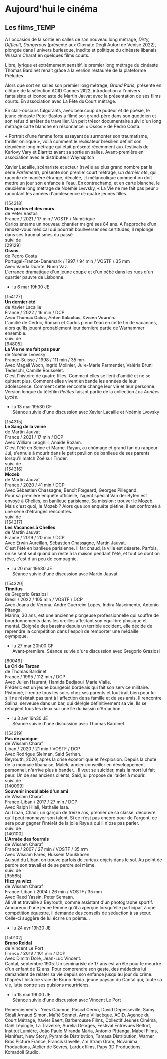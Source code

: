 # Aujourd'hui le cinéma

## Les films_TEMP

A l'occasion de la sortie en salles de son nouveau long métrage, _Dirty, Difficult, Dangerous_ (présenté aux Giornate Degli Autori de Venise 2022), plongée dans l'univers burlesque, insolite et politique du cinéaste libanais Wissam Charaf en quelques films courts.

Libre, lyrique et extrêmement sensitif, le premier long métrage du cinéaste Thomas Bardinet renait grâce à la version restaurée de la plateforme Préludes.

Alors que sort en salles son premier long métrage, _Grand Paris_, présenté en clôture de la sélection ACID Cannes 2022, introduction à l'univers fantaisiste et iconoclaste de Martin Jauvat avec la présentation de ses films courts. En association avec La Fête du Court métrage.

En clair-obscurs fulgurants, avec beaucoup de pudeur et de poésie, le jeune cinéaste Peter Bastos a filmé son grand-père dans son quotidien et son refus d'arrêter de travailler. Un petit trésor documentaire suivi d'un long métrage carte blanche en résonnance, « Ossos » de Pedro Costa.

« Portrait d'une femme forte essayant de surmonter son traumatisme, thriller onirique », voilà comment le réalisateur brésilien définit son deuxième long métrage qui était présenté récemment aux festivals de Karlovy Vary et Biarritz avant sa sortie en salles. Avant-première en association avec le distributeur Waynapitch

Xavier Lacaille, scénariste et acteur (révélé au plus grand nombre par la série _Parlement_), présente son premier court métrage, _Un dernier été_, qui raconte de manière étrange, décalée, et mélancolique comment on doit mettre un jour son enfance à l'eau. En contrechamp, et en carte blanche, le deuxième long métrage de Noémie Lvovsky, « La Vie ne me fait pas peur » racontant les années d'adolescence de quatre jeunes filles.

[154318]  
**Des portes et des murs**  
de Peter Bastos  
France / 2021 / 17 min / VOSTF / Numérique  
Carlos entame un nouveau chantier malgré ses 84 ans. A l'approche d'un rendez-vous médical qui pourrait bouleverser ses certitudes, il replonge dans ses traumatismes du passé.  
suivi de  
[29129]  
**Ossos**  
de Pedro Costa  
Portugal-France-Danemark / 1997 / 94 min / VOSTF / 35 mm  
Avec Vanda Duarte, Nuno Vaz.  
L'errance dramatique d'un jeune couple et d'un bébé dans les rues d'un quartier pauvre de Lisbonne.

- lu 6 mar 19h30 JE

[154127]  
**Un dernier été**  
de Xavier Lacaille  
France / 2022 / 16 min / DCP  
Avec Thomas Daloz, Anton Salachas, Gwenn Vourc'h.  
L'amitié de Cédric, Romain et Carlos prend l'eau en cette fin de vacances, alors qu'ils jouent probablement leur dernière partie de Warhammer ensemble.  
suivi de  
[64805]  
**La Vie ne me fait pas peur**  
de Noémie Lvovsky  
France-Suisse / 1998 / 111 min / 35 mm  
Avec Magali Woch, Ingrid Molinier, Julie-Marie Parmentier, Valéria Bruni Tedeschi, Camille Rousselet.  
C'est l'histoire de quatre filles. Comment elles se lient d'amitié et ne se quittent plus. Comment elles vivent en bande les années de leur adolescence. Comment cette rencontre change leur vie et leur personne.  
Version longue du téléfilm _Petites_ faisant partie de la collection _Les Années Lycée_.

- lu 13 mar 19h30 GF  
Séance suivie d'une discussion avec Xavier Lacaille et Noémie Lvovsky

[154315]  
**Le Sang de la veine**  
de Martin Jauvat  
France / 2021 / 17 min / DCP  
Avec William Lebghill, Anaïde Rozam.  
C'est l'été en Seine et Marne. Rayan, au chômage et grand fan du rappeur Jul, s'ennuie à mourir dans le petit pavillon de banlieue de ses parents lorsqu'il match Zoé sur Tinder.  
suivi de  
[154316]  
**Mozeb**  
de Martin Jauvat  
France / 2020 / 41 min / DCP  
Avec Sébastien Chassagne, Benoît Forgeard, Georges Pillegand.  
Pour sa première enquête officielle, l'agent spécial Van der Byten est envoyé à Chelles, en banlieue parisienne. Sa mission : trouver le Mozeb. Mais c'est quoi, le Mozeb ? Alors que son enquête piétine, il est confronté à une série d'étranges rencontres.  
suivi de  
[154317]  
**Les Vacances à Chelles**  
de Martin Jauvat  
France / 2019 / 20 min / DCP  
Avec Erwin Aureillan, Sébastien Chassagne, Martin Jauvat.  
C'est l'été en banlieue parisienne. Il fait chaud, la ville est déserte. Parfois, on se sent seul quand on reste à la maison pendant l'été, et tout ce dont on rêve, c'est d'un peu de compagnie.

- lu 20 mar 19h30 JE  
Séance suivie d'une discussion avec Martin Jauvat

[154320]  
**Tinnitus**  
de Gregorio Graziosi  
Brésil / 2022 / 105 min / VOSTF / DCP  
Avec Joana de Verona, André Guerreiro Lopes, Indira Nascimento, Antonio Pitanga.  
Marina, 30 ans, est une ancienne plongeuse professionnelle qui souffre de bourdonnements dans les oreilles affectant son équilibre physique et mental. Éloignée des bassins depuis un terrible accident, elle décide de reprendre la compétition dans l'espoir de remporter une médaille olympique.

- lu 27 mar 20h00 GF  
Avant-première. Séance suivie d'une discussion avec Gregorio Graziosi

[60049]  
**Le Cri de Tarzan**  
de Thomas Bardinet  
France / 1995 / 112 min / DCP  
Avec Julien Haurant, Hamida Bedjaoui, Marie Vialle.  
Frédéric est un jeune bourgeois bordelais qui fait son service militaire. Pistonné, il rentre tous les soirs chez ses parents et tout irait bien pour lui s'il ne résistait pas tant à l'affection de sa famille et de ses amis. Il rencontre Saliha, serveuse dans un bar, qui dérègle définitivement sa vie. Ils se réfugient tous les deux sur une île du bassin d'Arcachon.

- lu 3 avr 19h30 JE  
Séance suivie d'une discussion avec Thomas Bardinet

[154319]  
**Pas de panique**  
de Wissam Charaf  
Liban / 2020 / 21 min / VOSTF / DCP  
Avec Rodrigue Sleiman, Said Serhan.  
Beyrouth, 2020, après la crise économique et l'explosion. Depuis la chute de la monnaie libanaise, Malek, ancien conseiller en développement personnel, n'arrive plus à bander... Il veut se suicider, mais la mort lui fait peur. Un de ses anciens clients, Saïd, lui propose de l'aider à mourir.  
suivi de  
[140099]  
**Souvenir inoubliable d'un ami**  
de Wissam Charaf  
France-Liban / 2017 / 27 min / DCP  
Avec Ralph Hilali, Nathalie Issa.  
Au Liban, Chadi, un garçon de treize ans, premier de sa classe, découvre qu'il peut monnayer son talent. Si ce n'est pas encore pour de l'argent, ce sera pour gagner l'intérêt de la jolie Raya à qui il n'ose pas parler.  
suivi de  
[140100]  
**L'Armée des fourmis**  
de Wissam Charaf  
France / 2007 / 27 min / VOSTF / 35 mm  
Avec Wissam Fares, Hussein Moukkaden.  
Au sud du Liban, on trouve parfois de curieux objets dans le sol. Au point de perdre son travail et de se perdre soi même.  
suivi de  
[95585]  
**Hizz ya wizz**  
de Wissam Charaf  
France-Liban / 2004 / 26 min / VOSTF / 35 mm  
Avec Raed Yassin, Peter Semaan.  
Ali vit et travaille à Beyrouth, comme assistant d'un photographe sportif. Amoureux d'une jeune femme qu'il a aperçue lorsqu'elle participait à une compétition équestre, il demande des conseils de séduction à sa sœur. Celle-ci suggère de lui écrire un poème...

- lu 24 avr 19h30 JE

[150102]  
**Bruno Reidal**  
de Vincent Le Port  
France / 2019 / 101 min / DCP  
Avec Dimitri Doré, Jean-Luc Vincent.  
Cantal, septembre 1905. Un séminariste de 17 ans est arrêté pour le meurtre d'un enfant de 12 ans. Pour comprendre son geste, des médecins lui demandent de relater sa vie depuis son enfance jusqu'au jour du crime.  
D'après l'histoire vraie de Bruno Reidal, jeune paysan du Cantal qui, toute sa vie, lutta contre ses pulsions meurtrières.

- lu 15 mai 19h00 JE  
Séance suivie d'une discussion avec Vincent Le Port

Remerciements : Yves Caumon, Pascal Cervo, David Depesseville, Samy Sidali Arnaud Simon, Maïté Sonnet, Anne Villacèque. ACID, Agence du Court Métrage, Xavier Baert, Barberousse Films, Collectif Jeunes Cinéma, Gaël Lépingle, La Traverse, Aurélia Georges, Festival Entrevues Belfort, Institut Lumière, João Paulo Miranda Maria, Antonio PIttanga, Mabel Films, Manifest, New Story, Pyramide Distribution, Tamasa Distribution, Warner Bros Picture France, Francis Gavelle, Am Stram Gram, Novanima Productions, Atelier de Sèvres, Lardux films, Papy 3D Productions, Komadoli Studio.